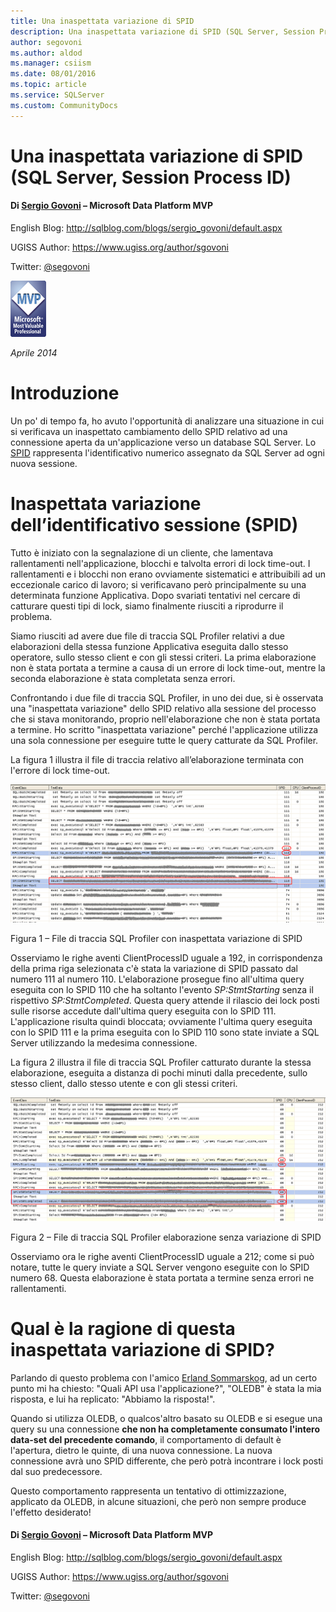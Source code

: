 ```yaml
---
title: Una inaspettata variazione di SPID
description: Una inaspettata variazione di SPID (SQL Server, Session Process ID)
author: segovoni
ms.author: aldod
ms.manager: csiism
ms.date: 08/01/2016
ms.topic: article
ms.service: SQLServer
ms.custom: CommunityDocs
---
```


# Una inaspettata variazione di SPID (SQL Server, Session Process ID)

#### Di [Sergio Govoni](https://mvp.microsoft.com/en-us/PublicProfile/4029181?fullName=Sergio%20Govoni) – Microsoft Data Platform MVP

English Blog: <http://sqlblog.com/blogs/sergio_govoni/default.aspx>

UGISS Author: <https://www.ugiss.org/author/sgovoni>

Twitter: [@segovoni](https://twitter.com/segovoni)

![](./img/Inaspettata-variazione-di-SPID/image1.png)

*Aprile 2014*


Introduzione
============

Un po' di tempo fa, ho avuto l'opportunità di analizzare una situazione in cui si verificava un inaspettato cambiamento dello SPID relativo ad una connessione aperta da un'applicazione verso un database SQL Server. Lo [SPID](http://technet.microsoft.com/en-us/library/ms189535.aspx) rappresenta l'identificativo numerico assegnato da SQL Server ad ogni nuova sessione.


Inaspettata variazione dell’identificativo sessione (SPID)
==========================================================

Tutto è iniziato con la segnalazione di un cliente, che lamentava rallentamenti nell'applicazione, blocchi e talvolta errori di lock time-out. I rallentamenti e i blocchi non erano ovviamente sistematici e attribuibili ad un eccezionale carico di lavoro; si verificavano però principalmente su una determinata funzione Applicativa. Dopo svariati tentativi nel cercare di catturare questi tipi di lock, siamo finalmente riusciti a riprodurre il problema.

Siamo riusciti ad avere due file di traccia SQL Profiler relativi a due elaborazioni della stessa funzione Applicativa eseguita dallo stesso operatore, sullo stesso client e con gli stessi criteri. La prima elaborazione non è stata portata a termine a causa di un errore di lock time-out, mentre la seconda elaborazione è stata completata senza errori.

Confrontando i due file di traccia SQL Profiler, in uno dei due, si è osservata una "inaspettata variazione" dello SPID relativo alla sessione del processo che si stava monitorando, proprio nell'elaborazione che non è stata portata a termine. Ho scritto "inaspettata variazione" perché l'applicazione utilizza una sola connessione per eseguire tutte le query catturate da SQL Profiler.

La figura 1 illustra il file di traccia relativo all’elaborazione terminata con l'errore di lock time-out.

![](./img/Inaspettata-variazione-di-SPID/image2.png)

Figura 1 – File di traccia SQL Profiler con inaspettata variazione di SPID

Osserviamo le righe aventi ClientProcessID uguale a 192, in corrispondenza della prima riga selezionata c'è stata la variazione di SPID passato dal numero 111 al numero 110. L'elaborazione prosegue fino all'ultima query eseguita con lo SPID 110 che ha soltanto l'evento *SP:StmtStarting* senza il rispettivo *SP:StmtCompleted*. Questa query attende il rilascio dei lock posti sulle risorse accedute dall'ultima query eseguita con lo SPID 111. L'applicazione risulta quindi bloccata; ovviamente l'ultima query eseguita con lo SPID 111 e la prima eseguita con lo SPID 110 sono state inviate a SQL Server utilizzando la medesima connessione.

La figura 2 illustra il file di traccia SQL Profiler catturato durante la stessa elaborazione, eseguita a distanza di pochi minuti dalla precedente, sullo stesso client, dallo stesso utente e con gli stessi criteri.

![](./img/Inaspettata-variazione-di-SPID/image3.png)

Figura 2 – File di traccia SQL Profiler elaborazione senza variazione di SPID

Osserviamo ora le righe aventi ClientProcessID uguale a 212; come si può notare, tutte le query inviate a SQL Server vengono eseguite con lo SPID numero 68. Questa elaborazione è stata portata a termine senza errori ne rallentamenti.


Qual è la ragione di questa inaspettata variazione di SPID?
===========================================================

Parlando di questo problema con l'amico [Erland Sommarskog](http://www.sommarskog.se/), ad un certo punto mi ha chiesto: "Quali API usa l'applicazione?", "OLEDB" è stata la mia risposta, e lui ha replicato: "Abbiamo la risposta!".

Quando si utilizza OLEDB, o qualcos'altro basato su OLEDB e si esegue una query su una connessione **che non ha completamente consumato l'intero data-set del precedente comando**, il comportamento di default è l'apertura, dietro le quinte, di una nuova connessione. La nuova connessione avrà uno SPID differente, che però potrà incontrare i lock posti dal suo predecessore.

Questo comportamento rappresenta un tentativo di ottimizzazione, applicato da OLEDB, in alcune situazioni, che però non sempre produce l'effetto desiderato!

#### Di [Sergio Govoni](https://mvp.microsoft.com/en-us/PublicProfile/4029181?fullName=Sergio%20Govoni) – Microsoft Data Platform MVP

English Blog: <http://sqlblog.com/blogs/sergio_govoni/default.aspx>

UGISS Author: <https://www.ugiss.org/author/sgovoni>

Twitter: [@segovoni](https://twitter.com/segovoni)
